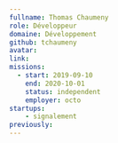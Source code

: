 ```yaml
---
fullname: Thomas Chaumeny
role: Développeur
domaine: Développement
github: tchaumeny
avatar:
link:
missions:
  - start: 2019-09-10
    end: 2020-10-01
    status: independent
    employer: octo
startups:
    - signalement
previously:
---
```

